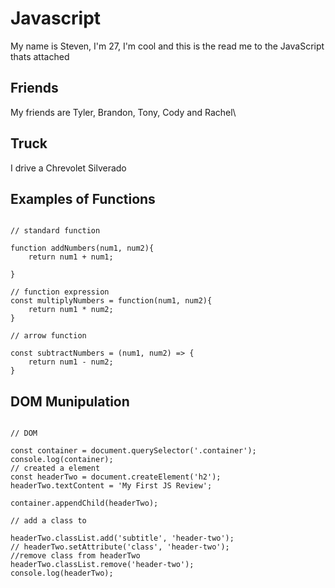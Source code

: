 # Javascript

My name is Steven, I'm 27, I'm cool and this is the read me to the JavaScript thats attached

## Friends

My friends are Tyler, Brandon, Tony, Cody and Rachel\

## Truck

I drive a Chrevolet Silverado

## Examples of Functions
```

// standard function

function addNumbers(num1, num2){
    return num1 + num1;

}

// function expression
const multiplyNumbers = function(num1, num2){
    return num1 * num2;
}

// arrow function

const subtractNumbers = (num1, num2) => {
    return num1 - num2;
}
```

## DOM Munipulation
```

// DOM

const container = document.querySelector('.container');
console.log(container);
// created a element
const headerTwo = document.createElement('h2');
headerTwo.textContent = 'My First JS Review';

container.appendChild(headerTwo);

// add a class to

headerTwo.classList.add('subtitle', 'header-two');
// headerTwo.setAttribute('class', 'header-two');
//remove class from headerTwo
headerTwo.classList.remove('header-two');
console.log(headerTwo);
```